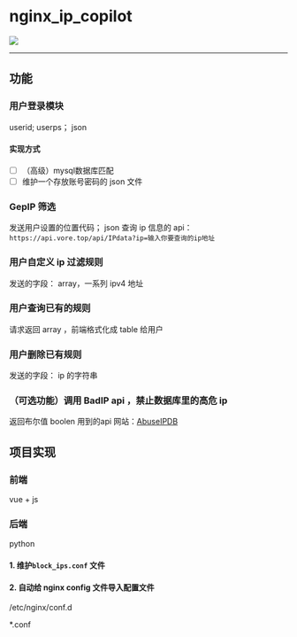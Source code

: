 # nginx_ip_copilot

![](https://kiss1314.top:5555/d/webImage/20250106105220.png)

---
## 功能
### 用户登录模块
userid; userps；  json
#### 实现方式
- [ ] （高级）mysql数据库匹配
- [ ] 维护一个存放账号密码的 json 文件

### GepIP 筛选
发送用户设置的位置代码； json
查询 ip 信息的 api：`https://api.vore.top/api/IPdata?ip=输入你要查询的ip地址`

### 用户自定义 ip 过滤规则
发送的字段：  array，一系列 ipv4 地址

### 用户查询已有的规则
请求返回 array ，前端格式化成 table 给用户

### 用户删除已有规则
发送的字段： ip 的字符串

### （可选功能）调用 BadIP api ，禁止数据库里的高危 ip
返回布尔值 boolen
用到的api 网站：[AbuseIPDB](https://www.abuseipdb.com/)  


## 项目实现
### 前端
vue + js

### 后端
python

#### 1. 维护`block_ips.conf` 文件  

#### 2. 自动给 nginx config 文件导入配置文件

/etc/nginx/conf.d

*.conf
